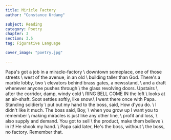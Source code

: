 ```yaml
---
title: Miricle Factory
author: "Constance Urdang"

subject: Reading
category: Poetry
chapter: 3
section: 3.5
tag: Figurative Language

cover_image: "poetry.jpg"

---
```

Papa's got a job in a miracle-factory \\
downtown someplace, one of those streets \\
west of the avenue, in an old \\
building taller than God. There's a marble lobby, two \\
elevators behind brass gates, a newsstand, \\
and a draft whenever anyone pushes through \\
the glass revolving doors. Upstairs \\
after the corridor, damp, windy cold \\
RING BELL COME IN the loft \\
looks at an air-shaft. Soot settles softly, like snow.\\
I went there once with Papa. Standing soldierly \\
put out my hand to the boss, said, How d'you do. \\
I didn't like it much. The boss said, Boy, \\
when you grow up I want you to remember \\
making miracles is just like any other line, \\
profit and loss, \\
also supply and demand. You got to sell \\
the product, make them believe \\
in it! He shook my hand. \\
Papa said later, He's the boss, without \\
the boss, no factory. Remember that.
